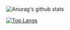 ![Anurag's github stats](https://github-readme-stats.vercel.app/api?username=pfackeldey&show_icons=true&include_all_commits=true)

[![Top Langs](https://github-readme-stats.vercel.app/api/top-langs/?username=pfackeldey&layout=compact)](https://github.com/anuraghazra/github-readme-stats)
